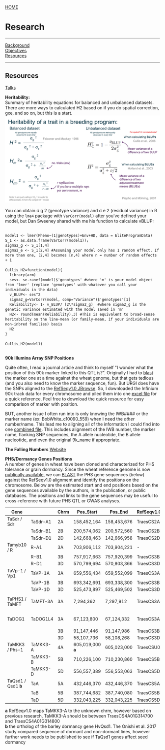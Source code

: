 [HOME](./index.html)

# Research <a id="top"></a>   

---------

[Background](./research.html)  
[Objectives](./objectives.html)  
[Resources]()  

----------

## Resources 

[Talks](./talks.html)  

**Heritability:**   
Summary of heritability equations for balanced and unbalanced datasets.   
There are more ways to calculated H2 based on if you do spatial correction, gxe, and so on, but this is a start.   
![](./Notebooks/img/HeritabilitySummary.jpg)   
  
You can obtain &sigma; g 2 (genotype variance) and &sigma; e 2 (residual variance) in R using the `lme4` package with `VarCorr(model)`  after you've defined your model, but Dan Sweeney shared with me his function to calculate vBLUP:  
<pre>
  <code>
model1 <- lmer(Pheno~(1|genotypes)+Env+HD, data = EliteProgramData) 
S_1 <- as.data.frame(VarCorr(model1)); 
sigma2_g <- S_1[1,4]
sigma2_e <- S_1[2,4] #Assuming your model only has 1 random effect. If more than one, [2,4] becomes [n,4] where n = number of random effects + 1 
  
Cullis_H2=function(model){
  library(arm)
  ses<- se.ranef(model)$'genotypes' #where 'm' is your model object from 'lmer' (replace 'genotypes' with whatever you call your individuals in the data)
  v_BLUP<- ses^2
  sigma2_g=VarCorr(model, comp="Variance")$'genotypes'[1]
  Reliability<- 1- v_BLUP/ (2\*sigma2_g)  #where sigma2_g is the genetic variance estimated with the model saved in 'm'
  H2<- round(mean(Reliability),3) #This is equivalent to broad-sense heritability on the line-mean (or family-mean, if your individuals are non-inbred families) basis
  H2
}

Cullis_H2(model1)
  </code>
</pre>

**90k Illumina Array SNP Positions**

Quite often, I read a journal article and think to myself "I wonder what the position of this 90k marker linked to this QTL is?".  Originally I had to [blast](https://urgi.versailles.inra.fr/blast_iwgsc/blast.php) the marker one at a time against the wheat genome, but that gets tedious (and you also need to know the marker sequence, fun). But URGI does have the SNPs aligned to the [RefSeqv1.0 JBrowse](https://urgi.versailles.inra.fr/jbrowseiwgsc/gmod_jbrowse/?data=myData%2FIWGSC_RefSeq_v1.0&loc=chr2B%3A156419001..157450000&tracks=HighConfidenceGenesv1.0%2CHighConfidenceGenes%2CINFINIUM90K_SUMMARY&highlight=). So, I downloaded the Infinium 90k track data for every chromosome and piled them into one [excel file](https://drive.google.com/open?id=1u7VcC2kejH1ky9KtPQvyc0DcTPjQI4P0) for a quick reference. Feel free to download the quick resource for easy comparison of marker with position. 

BUT, another issue I often run into is only knowing the IWB#### or the marker name (ex: BobWhite_c10090_559) when I need the *other* number/name. This lead me to aligning all of the information I could find into one [combined file](https://drive.google.com/open?id=1ZUgo6jHEiIrARNCUCpqLF76GA1ZS3MUM). This includes alignment of the IWB number, the marker name, flanking SNP sequences, the A allele nucleotide, the B allele nucleotide, and even the original 9k_name if appropriate. 

**The Falling Numbers** [Website](http://steberlab.org/project7599.php)   

**PHS/Dormancy Genes Positions**    
A number of genes in wheat have been cloned and characterized for PHS tolerance or grain dormancy. Since the wheat reference genome is now [publically available](https://www.wheatgenome.org/News/Latest-news/Reference-Sequence), we can [BLAST](https://urgi.versailles.inra.fr/blast_iwgsc/blast.php) the PHS gene sequences (below) against the RefSeqv1.0 alignment and identify the positions on the chromosome. Below are the estimated start and end positions based on the gene sequences available by the authors, in the publication, or public databases. The positions and links to the gene sequences may be useful to cross-reference with future PHS QTL or GWAS analyses.  

| Gene   |  | Chrm | Pos_Start    | Pos_End      | RefSeqv1.0_Gene_Name     | Reference        | Gene_Seq            |
| ------- | ------------ | ---- | ------------ | ------------ | ----------------------------------------- | ---------------------- | ------------------------------------------------------------ |
| TaSdr /    Sdr  | TaSdr-A1     | 2A   | 158,452,164  | 158,453,676  | TraesCS2A01G191400                        | [Zhang et al., 2014](https://link.springer.com/article/10.1007/s11032-013-9935-8)     | [KF021988](http://getentry.ddbj.nig.ac.jp/getentry/na/KF021988?filetype=html) |
|   | TaSdr-B1     | 2B   | 200,574,062  | 200,572,560  | TraesCS2B02G215300                        |                        | [KF021990](http://getentry.ddbj.nig.ac.jp/getentry/na/KF021990?filetype=html) |
|   | TaSdr-D1     | 2D   | 142,668,463  | 142,666,958  | TraesCS2D01G196200                        |                        | [KF021992](http://getentry.ddbj.nig.ac.jp/getentry/na/KF021992?filetype=html) |
| Tamyb10 /  R  | R-A1         | 3A   | 703,906,112  | 703,904,221  | - | [Himi et al., 2011]()      | [AB599721](https://www.ebi.ac.uk/ena/data/view/AB599721)               |
|   | R-B1         | 3B   | 757,917,663  | 757,920,399  | TraesCS3B01G515900                        |                        | [AB191459](https://www.ebi.ac.uk/ena/data/view/AB191459)                 |
|    | R-D1         | 3D   | 570,799,694  | 570,803,366  | TraesCS3D01G468400                        |                        | [AB191460](https://www.ebi.ac.uk/ena/data/view/AB191460)                 |
| TaVp-1 / Vp1      | TaVP-1A      | 3A   | 659,556,434  | 659,552,099  | TraesCS3A01G417300                        | [Yang et al., 2014](https://link.springer.com/article/10.1007%2Fs11032-013-9935-8)      | [Vp-1A](https://www.ncbi.nlm.nih.gov/gene/?term=Vp-1A) |
|   | TaVP-1B      | 3B   | 693,342,691  | 693,338,300  | TraesCS3B01G452200                        |                        | [AJ400713](http://getentry.ddbj.nig.ac.jp/getentry/na/AJ400713?filetype=html) |
|    | TaVP-1D      | 3D   | 525,473,897  | 525,469,502  | TraesCS3D01G412800                        |                        | [AJ400714](http://getentry.ddbj.nig.ac.jp/getentry/na/AJ400714?filetype=html) |
| TaPHS1 / TaMFT    | TaMFT-3A     | 3A   | 7,294,362    | 7,297,912    | TraesCS3A02G006600                        | [Nakamura et al., 2011](http://www.plantcell.org/content/23/9/3215)  | [G1UE17 ](https://www.uniprot.org/uniprot/G1UE17)                       |
| TaDOG1       | TaDOG1L4     | 3A   | 67,123,800   | 67,124,332   | TraesCS3A01G103500                        | [Ashikawa et al., 2013](http://www.sciencedirect.com/science/article/pii/S0168945213000678) | [AB555729](https://www.ebi.ac.uk/ena/data/view/AB555729)                 |
|   |              | 3B   | 91,147,446   | 91,147,986   | TraesCS3B01G120900                        |                        |                                                              |
|   |              | 3D   | 58,107,736   | 58,108,268   | TraesCS3D01G105800                        |                        |                                                              |
| TaMKK3 / Phs-1    | TaMKK3-A     | 4A   | 605,019,000 **a** | 605,023,000 | TraesCSU01G167000                         | [Torada et al., 2016](http://www.cell.com/current-biology/fulltext/S0960-9822(16)30010-0?_returnURL=http%3A%2F%2Flinkinghub.elsevier.com%2Fretrieve%2Fpii%2FS0960982216300100%3Fshowall%3Dtrue)    | [LC091368](http://getentry.ddbj.nig.ac.jp/getentry/na/LC091368?filetype=html) |
|   | TaMKK3-B     | 5B   | 710,226,100  | 710,230,860  | TraesCS5B01G565100                        |                        |                                                              |
|   | TaMKK3-D     | 5D   | 556,557,389  | 556,553,063  | TraesCS5D01G549600                        |                        | [LC091372](http://getentry.ddbj.nig.ac.jp/getentry/na/LC091372?filetype=html) |
| TaQsd1 / Qsd1 **b**    | TaA          | 5A   | 432,446,370  | 432,446,370  | TraesCS5A01G216200                        | [Onishi et al., 2017](https://doi.org/10.1186/s12864-017-3880-6)    | [Qsd1](https://static-content.springer.com/esm/art%3A10.1186%2Fs12864-017-3880-6/MediaObjects/12864_2017_3880_MOESM2_ESM.zip) |
|    | TaB          | 5B   | 387,744,682  | 387,740,080  | TraesCS5B01G214700                        |                        |                                                              |
|   | TaD          | 5D   | 332,043,225  | 332,043,225  | TraesCS5D01G224200                        |                        |                                                              |  

**a** RefSeqv1.0 maps TaMKK3-A to the unknown chrm, however based on previous research, TaMKK3-A should be between TraesCS4A01G314700 and TraesCS4A01G314800   
**b** the ortholog of the barley dormancy gene HvQsd1. The Onishi et al. 2017 study compared sequence of dormant and non-dormant lines, however further work needs to be published to see if TaQsd1 genes affect seed dormancy
